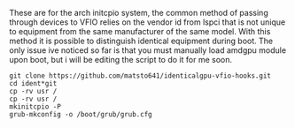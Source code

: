 These are for the arch initcpio system, the common method of passing through devices to VFIO relies on the vendor id from lspci that is not unique to equipment from the same manufacturer of the same model. With this method it is possible to distinguish identical equipment during boot. The only issue ive noticed so far is that you must manually load amdgpu module upon boot, but i will be editing the script to do it for me soon.

```
git clone https://github.com/matsto641/identicalgpu-vfio-hooks.git
cd ident*git
cp -rv usr /
cp -rv usr /
mkinitcpio -P
grub-mkconfig -o /boot/grub/grub.cfg
```
